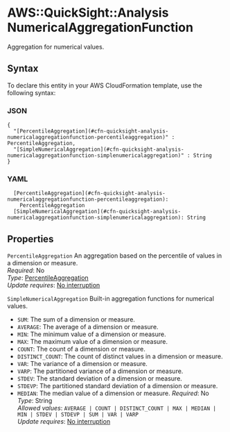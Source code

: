 # AWS::QuickSight::Analysis NumericalAggregationFunction<a name="aws-properties-quicksight-analysis-numericalaggregationfunction"></a>

Aggregation for numerical values\.

## Syntax<a name="aws-properties-quicksight-analysis-numericalaggregationfunction-syntax"></a>

To declare this entity in your AWS CloudFormation template, use the following syntax:

### JSON<a name="aws-properties-quicksight-analysis-numericalaggregationfunction-syntax.json"></a>

```
{
  "[PercentileAggregation](#cfn-quicksight-analysis-numericalaggregationfunction-percentileaggregation)" : PercentileAggregation,
  "[SimpleNumericalAggregation](#cfn-quicksight-analysis-numericalaggregationfunction-simplenumericalaggregation)" : String
}
```

### YAML<a name="aws-properties-quicksight-analysis-numericalaggregationfunction-syntax.yaml"></a>

```
  [PercentileAggregation](#cfn-quicksight-analysis-numericalaggregationfunction-percentileaggregation): 
    PercentileAggregation
  [SimpleNumericalAggregation](#cfn-quicksight-analysis-numericalaggregationfunction-simplenumericalaggregation): String
```

## Properties<a name="aws-properties-quicksight-analysis-numericalaggregationfunction-properties"></a>

`PercentileAggregation`  <a name="cfn-quicksight-analysis-numericalaggregationfunction-percentileaggregation"></a>
An aggregation based on the percentile of values in a dimension or measure\.  
*Required*: No  
*Type*: [PercentileAggregation](aws-properties-quicksight-analysis-percentileaggregation.md)  
*Update requires*: [No interruption](https://docs.aws.amazon.com/AWSCloudFormation/latest/UserGuide/using-cfn-updating-stacks-update-behaviors.html#update-no-interrupt)

`SimpleNumericalAggregation`  <a name="cfn-quicksight-analysis-numericalaggregationfunction-simplenumericalaggregation"></a>
Built\-in aggregation functions for numerical values\.  
+  `SUM`: The sum of a dimension or measure\. 
+  `AVERAGE`: The average of a dimension or measure\.
+  `MIN`: The minimum value of a dimension or measure\.
+  `MAX`: The maximum value of a dimension or measure\.
+  `COUNT`: The count of a dimension or measure\.
+  `DISTINCT_COUNT`: The count of distinct values in a dimension or measure\.
+  `VAR`: The variance of a dimension or measure\.
+  `VARP`: The partitioned variance of a dimension or measure\.
+  `STDEV`: The standard deviation of a dimension or measure\.
+  `STDEVP`: The partitioned standard deviation of a dimension or measure\.
+  `MEDIAN`: The median value of a dimension or measure\.
*Required*: No  
*Type*: String  
*Allowed values*: `AVERAGE | COUNT | DISTINCT_COUNT | MAX | MEDIAN | MIN | STDEV | STDEVP | SUM | VAR | VARP`  
*Update requires*: [No interruption](https://docs.aws.amazon.com/AWSCloudFormation/latest/UserGuide/using-cfn-updating-stacks-update-behaviors.html#update-no-interrupt)
